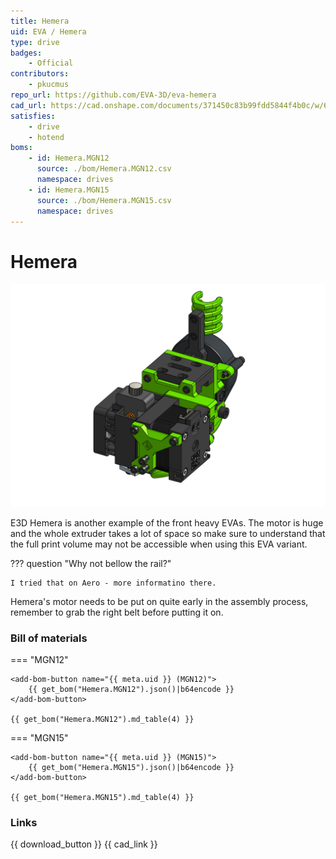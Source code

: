 ```yaml
---
title: Hemera
uid: EVA / Hemera
type: drive
badges:
    - Official
contributors: 
    - pkucmus
repo_url: https://github.com/EVA-3D/eva-hemera
cad_url: https://cad.onshape.com/documents/371450c83b99fdd5844f4b0c/w/6283a21a1cfe91323a72f862/e/1fc412a1de950c20053d2aaa
satisfies:
    - drive
    - hotend
boms:
    - id: Hemera.MGN12
      source: ./bom/Hemera.MGN12.csv
      namespace: drives
    - id: Hemera.MGN15
      source: ./bom/Hemera.MGN15.csv
      namespace: drives
---
```

# Hemera

![preview](assets/Hemera.__ALL__.png)

E3D Hemera is another example of the front heavy EVAs. The motor is huge and the whole extruder takes a lot of space so make sure to understand that the full print volume may not be accessible when using this EVA variant.

??? question "Why not bellow the rail?"

    I tried that on Aero - more informatino there.

Hemera's motor needs to be put on quite early in the assembly process, remember to grab the right belt before putting it on.

### Bill of materials


=== "MGN12"

    <add-bom-button name="{{ meta.uid }} (MGN12)">
        {{ get_bom("Hemera.MGN12").json()|b64encode }}
    </add-bom-button>
    
    {{ get_bom("Hemera.MGN12").md_table(4) }}


=== "MGN15"

    <add-bom-button name="{{ meta.uid }} (MGN15)">
        {{ get_bom("Hemera.MGN15").json()|b64encode }}
    </add-bom-button>
    
    {{ get_bom("Hemera.MGN15").md_table(4) }}

### Links

{{ download_button }}
{{ cad_link }}
